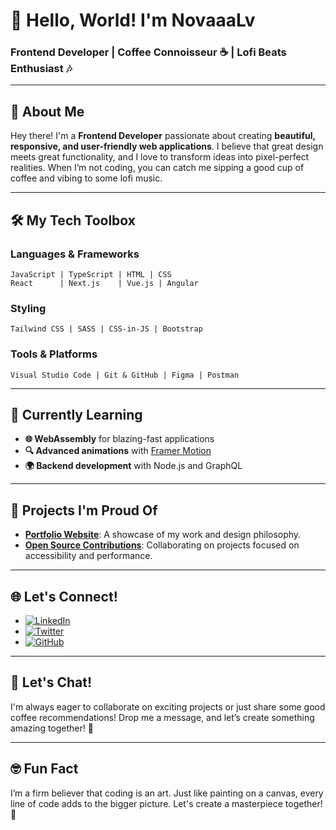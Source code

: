 # 🌟 Hello, World! I'm **NovaaaLv**  
### Frontend Developer | Coffee Connoisseur ☕ | Lofi Beats Enthusiast 🎶

---

## 🚀 About Me

Hey there! I'm a **Frontend Developer** passionate about creating **beautiful, responsive, and user-friendly web applications**. I believe that great design meets great functionality, and I love to transform ideas into pixel-perfect realities. When I’m not coding, you can catch me sipping a good cup of coffee and vibing to some lofi music. 

---

## 🛠️ My Tech Toolbox

### **Languages & Frameworks**
```plaintext
JavaScript | TypeScript | HTML | CSS
React      | Next.js    | Vue.js | Angular
```

### **Styling**
```plaintext
Tailwind CSS | SASS | CSS-in-JS | Bootstrap
```

### **Tools & Platforms**
```plaintext
Visual Studio Code | Git & GitHub | Figma | Postman
```

---

## 🌱 Currently Learning

- **🌐 WebAssembly** for blazing-fast applications
- **🔍 Advanced animations** with [Framer Motion](https://www.framer.com/motion/)
- **🌍 Backend development** with Node.js and GraphQL

---

## 🎨 Projects I'm Proud Of

- **[Portfolio Website](https://yourportfolio.com)**: A showcase of my work and design philosophy.
- **[Open Source Contributions](https://github.com/NovaaaLv?tab=repositories)**: Collaborating on projects focused on accessibility and performance.

---

## 🌐 Let's Connect!

- [![LinkedIn](https://img.shields.io/badge/LinkedIn-0A66C2?style=flat&logo=linkedin&logoColor=white)](https://www.linkedin.com/in/yourprofile)
- [![Twitter](https://img.shields.io/badge/Twitter-1DA1F2?style=flat&logo=twitter&logoColor=white)](https://twitter.com/yourprofile)
- [![GitHub](https://img.shields.io/badge/GitHub-181717?style=flat&logo=github&logoColor=white)](https://github.com/NovaaaLv)

---

## 💬 Let's Chat!

I'm always eager to collaborate on exciting projects or just share some good coffee recommendations! Drop me a message, and let’s create something amazing together! 🚀

---

## 🤓 Fun Fact

I’m a firm believer that coding is an art. Just like painting on a canvas, every line of code adds to the bigger picture. Let's create a masterpiece together! 🎨
